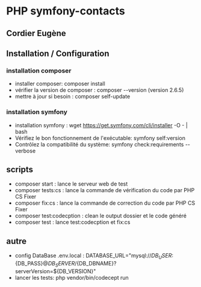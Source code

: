 # PHP symfony-contacts

## Cordier Eugène

## Installation / Configuration

### installation composer
- installer composer: composer install  
- vérifier la version de composer : composer --version (version 2.6.5)
- mettre à jour si besoin : composer self-update
### installation symfony
- installation symfony :
wget https://get.symfony.com/cli/installer -O - | bash
- Vérifiez le bon fonctionnement de l'exécutable: symfony self:version  
- Contrôlez la compatibilité du système: symfony check:requirements  --verbose

## scripts

- composer start : lance le serveur web de test
- composer tests:cs : lance la commande de vérification du code par PHP CS Fixer
- composer fix:cs : lance la commande de correction du code par PHP CS Fixer
- composer test:codecption : clean le output dossier et le code généré
- composer test : lance test:codecption et fix:cs

## autre 
- config DataBase .env.local : DATABASE_URL="mysql://${DB_USER}:${DB_PASS}@${DB_SERVER}/${DB_DBNAME}?serverVersion=${DB_VERSION}"
- lancer les tests: php vendor/bin/codecept run  
